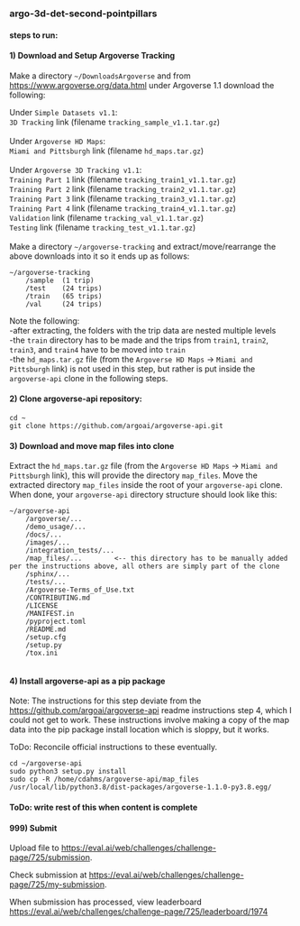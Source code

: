 ### argo-3d-det-second-pointpillars

#### steps to run:

#### 1) Download and Setup Argoverse Tracking

Make a directory `~/DownloadsArgoverse` and from https://www.argoverse.org/data.html under Argoverse 1.1 download the following:<br>

Under `Simple Datasets v1.1`:<br>
`3D Tracking` link (filename `tracking_sample_v1.1.tar.gz`)<br>
<br>
Under `Argoverse HD Maps`:<br>
`Miami and Pittsburgh` link (filename `hd_maps.tar.gz`)<br>
<br>
Under `Argoverse 3D Tracking v1.1`:<br>
`Training Part 1` link (filename `tracking_train1_v1.1.tar.gz`)<br>
`Training Part 2` link (filename `tracking_train2_v1.1.tar.gz`)<br>
`Training Part 3` link (filename `tracking_train3_v1.1.tar.gz`)<br>
`Training Part 4` link (filename `tracking_train4_v1.1.tar.gz`)<br>
`Validation` link (filename `tracking_val_v1.1.tar.gz`)<br>
`Testing` link (filename `tracking_test_v1.1.tar.gz`)<br>
<br>
Make a directory `~/argoverse-tracking` and extract/move/rearrange the above downloads into it so it ends up as follows:

```
~/argoverse-tracking
    /sample  (1 trip)
    /test    (24 trips)
    /train   (65 trips)
    /val     (24 trips)
```

Note the following:<br>
-after extracting, the folders with the trip data are nested multiple levels<br>
-the `train` directory has to be made and the trips from `train1`, `train2`, `train3`, and `train4` have to be moved into `train`<br>
-the `hd_maps.tar.gz` file (from the `Argoverse HD Maps` -> `Miami and Pittsburgh` link) is not used in this step, but rather is put inside the `argoverse-api` clone in the following steps.<br>

#### 2) Clone argoverse-api repository:

```
cd ~
git clone https://github.com/argoai/argoverse-api.git
```

#### 3) Download and move map files into clone

Extract the `hd_maps.tar.gz` file (from the `Argoverse HD Maps` -> `Miami and Pittsburgh` link), this will provide the directory `map_files`.  Move the extracted directory `map_files` inside the root of your `argoverse-api` clone.  When done, your `argoverse-api` directory structure should look like this:

```
~/argoverse-api
    /argoverse/...
    /demo_usage/...
    /docs/...
    /images/...
    /integration_tests/...
    /map_files/...        <-- this directory has to be manually added per the instructions above, all others are simply part of the clone
    /sphinx/...
    /tests/...
    /Argoverse-Terms_of_Use.txt
    /CONTRIBUTING.md
    /LICENSE
    /MANIFEST.in
    /pyproject.toml
    /README.md
    /setup.cfg
    /setup.py
    /tox.ini
    
```

#### 4) Install argoverse-api as a pip package

Note: The instructions for this step deviate from the https://github.com/argoai/argoverse-api readme instructions step 4, which I could not get to work.  These instructions involve making a copy of the map data into the pip package install location which is sloppy, but it works.

ToDo: Reconcile official instructions to these eventually.

```
cd ~/argoverse-api
sudo python3 setup.py install
sudo cp -R /home/cdahms/argoverse-api/map_files /usr/local/lib/python3.8/dist-packages/argoverse-1.1.0-py3.8.egg/
```

#### ToDo: write rest of this when content is complete


#### 999) Submit

Upload file to https://eval.ai/web/challenges/challenge-page/725/submission.

Check submission at https://eval.ai/web/challenges/challenge-page/725/my-submission.

When submission has processed, view leaderboard https://eval.ai/web/challenges/challenge-page/725/leaderboard/1974






